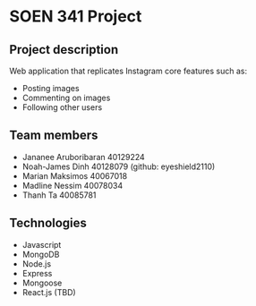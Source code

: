 # SOEN 341 Project
## Project description
Web application that replicates Instagram core features such as:
- Posting images
- Commenting on images
- Following other users

## Team members
- Jananee Aruboribaran 40129224
- Noah-James Dinh 40128079 (github: eyeshield2110)
- Marian Maksimos 40067018
- Madline Nessim 40078034
- Thanh Ta 40085781

## Technologies
- Javascript
- MongoDB
- Node.js
- Express
- Mongoose
- React.js (TBD)

